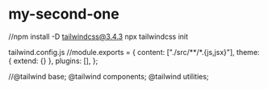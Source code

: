 # my-second-one
//npm install -D tailwindcss@3.4.3
npx tailwindcss init

tailwind.config.js
//module.exports = {
  content: ["./src/**/*.{js,jsx}"],
  theme: { extend: {} },
  plugins: [],
};

//@tailwind base;
@tailwind components;
@tailwind utilities;
